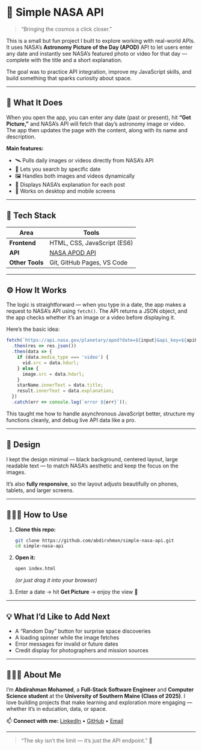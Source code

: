 # 🚀 Simple NASA API

> “Bringing the cosmos a click closer.”

This is a small but fun project I built to explore working with real-world APIs. It uses NASA’s **Astronomy Picture of the Day (APOD)** API to let users enter any date and instantly see NASA’s featured photo or video for that day — complete with the title and a short explanation.

The goal was to practice API integration, improve my JavaScript skills, and build something that sparks curiosity about space.

---

## 🌌 What It Does

When you open the app, you can enter any date (past or present), hit **“Get Picture,”** and NASA’s API will fetch that day’s astronomy image or video. The app then updates the page with the content, along with its name and description.

**Main features:**

* 🛰️ Pulls daily images or videos directly from NASA’s API
* 📅 Lets you search by specific date
* 🖼️ Handles both images and videos dynamically
* 💬 Displays NASA’s explanation for each post
* 📱 Works on desktop and mobile screens

---

## 🧰 Tech Stack

| Area            | Tools                                  |
| --------------- | -------------------------------------- |
| **Frontend**    | HTML, CSS, JavaScript (ES6)            |
| **API**         | [NASA APOD API](https://api.nasa.gov/) |
| **Other Tools** | Git, GitHub Pages, VS Code             |

---

## ⚙️ How It Works

The logic is straightforward — when you type in a date, the app makes a request to NASA’s API using `fetch()`. The API returns a JSON object, and the app checks whether it’s an image or a video before displaying it.

Here’s the basic idea:

```javascript
fetch(`https://api.nasa.gov/planetary/apod?date=${input}&api_key=${apiKey}`)
  .then(res => res.json())
  .then(data => {
    if (data.media_type === 'video') {
      vid.src = data.hdurl;
    } else {
      image.src = data.hdurl;
    }
    starName.innerText = data.title;
    result.innerText = data.explanation;
  })
  .catch(err => console.log(`error ${err}`));
```

This taught me how to handle asynchronous JavaScript better, structure my functions cleanly, and debug live API data like a pro.

---

## 🎨 Design

I kept the design minimal — black background, centered layout, large readable text — to match NASA’s aesthetic and keep the focus on the images.

It’s also **fully responsive**, so the layout adjusts beautifully on phones, tablets, and larger screens.

---

## 🧑🏽‍🚀 How to Use

1. **Clone this repo:**

   ```bash
   git clone https://github.com/abdirxhmxn/simple-nasa-api.git
   cd simple-nasa-api
   ```
2. **Open it:**

   ```bash
   open index.html
   ```

   *(or just drag it into your browser)*
3. Enter a date → hit **Get Picture** → enjoy the view 🌌

---

## 💡 What I’d Like to Add Next

* A “Random Day” button for surprise space discoveries
* A loading spinner while the image fetches
* Error messages for invalid or future dates
* Credit display for photographers and mission sources

---

## 👨🏽‍💻 About Me

I’m **Abdirahman Mohamed**, a **Full-Stack Software Engineer** and **Computer Science student** at the **University of Southern Maine (Class of 2025)**.
I love building projects that make learning and exploration more engaging — whether it’s in education, data, or space.

📫 **Connect with me:**
[LinkedIn](https://linkedin.com/in/abdirahmanamohamed) • [GitHub](https://github.com/abdirxhmxn) • [Email](mailto:work.amohamed@gmail.com)

---

> “The sky isn’t the limit — it’s just the API endpoint.” 🌠

